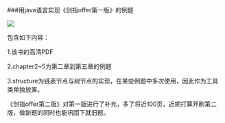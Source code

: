 ###用java语言实现《剑指offer第一版》的例题

![](http://img0.winxuan.cn/9704/1200919704_16.jpg?1407748816711)   

包含如下内容：

1.该书的高清PDF

2.chapter2~5为第二章到第五章的例题

3.structure为链表节点与树节点的实现，在某些例题中多次使用，因此作为工具类单独放置。

《剑指offer第二版》对第一版进行了补充，多了将近100页，近期打算开刷第二版，做新题的同时也能巩固下就旧题。
